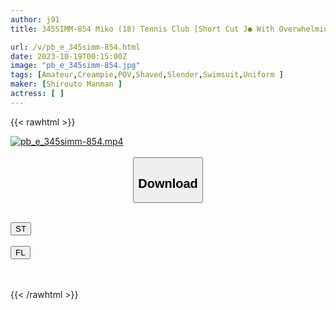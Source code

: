 ```yaml
---
author: j91
title: 345SIMM-854 Miko (18) Tennis Club [Short Cut J● With Overwhelming ○ Face] [Cute Natural Cute Beautiful Girl] [Fair-Skinned Plump Butt Man Who Wants To Be Fucked] [Big Squirt With Old Man’s Fingering] [Strong Sexual Desire Enjoy Sex And Creampie] [Massive Ejaculation On The Face With Immorality While Wearing School Swimwear] (Miko Kojima)

url: /v/pb_e_345simm-854.html
date: 2023-10-19T00:15:00Z
image: "pb_e_345simm-854.jpg"
tags: [Amateur,Creampie,POV,Shaved,Slender,Swimsuit,Uniform ]
maker: [Shirouto Manman ]
actress: [ ]
---
```



{{< rawhtml >}}

<div class="video" data-videoid="Rj7qQwGGV1Ck7W">
    <a href="javascript:;">
        <img src="https://my.j91.asia/v/pb_e_345simm-854.jpg" width="WIDTH" height="HEIGHT" alt="pb_e_345simm-854.mp4" loading="lazy">
    </a>
</div>

<script type="text/javascript" src="https://j91.asia/asset/on-demand-st.js"></script>

<br>
  <link rel="stylesheet" href="https://j91.asia/asset/bs5.css">
  
  <center>
  <button class="btn btn-primary" type="button" data-bs-toggle="collapse" data-bs-target=".multi-collapse" aria-expanded="false" aria-controls="multiCollapseExample1 multiCollapseExample2"><h2>Download</h2></button></center>
</p>
<div class="row">
  <div class="col">
    <div class="collapse multi-collapse" id="multiCollapseExample1">
      <div class="card card-body">
	      	      <br>
<div class="buttons">  
<a href="https://streamtape.to/v/Rj7qQwGGV1Ck7W"><button class="btn-hover color-3"><i class="fa fa-download"></i> ST</button></a></div>
    </div>
  </div>
</div>
  <div class="col">
    <div class="collapse multi-collapse" id="multiCollapseExample2">
      <div class="card card-body">
	      <br>
<div class="buttons">
    <a href="https://filelions.online/f/46xa36rpgk1k"><button class="btn-hover color-9"><i class="fa fa-download"></i> FL</button></a></div>
<br><br>
      </div>
    </div>
  </div>
</div>

{{< /rawhtml >}}
